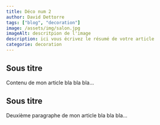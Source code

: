 ```yaml
---
title: Déco num 2
author: David Dettorre
tags: ["blog", "decoration"]
image: /assets/img/salon.jpg
imageAlt: descritpion de l'image
description: ici vous écrivez le résumé de votre article
categorie: decoration
---
```


<h2>Sous titre</h2>
<p>
Contenu de mon article bla bla bla...
</p>
<h2>Sous titre</h2>
<p>
Deuxième paragraphe de mon article bla bla bla...
</p>
